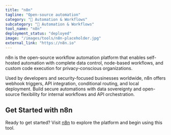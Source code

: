 ```yaml
---
title: "n8n"
tagline: "Open-source automation"
category: "🔄 Automation & Workflows"
subcategory: "🔄 Automation & Workflows"
tool_name: "n8n"
deployment_status: "deployed"
image: "/images/tools/n8n-placeholder.jpg"
external_link: "https://n8n.io"
---
```

n8n is the open-source workflow automation platform that enables self-hosted automation with complete data control, node-based workflows, and custom code execution for privacy-conscious organizations.

Used by developers and security-focused businesses worldwide, n8n offers webhook triggers, API integration, conditional routing, and local deployment. Build secure automations with data sovereignty and open-source flexibility for internal workflows and API orchestration.

## Get Started with n8n

Ready to get started? Visit [n8n](https://n8n.io) to explore the platform and begin using this tool.